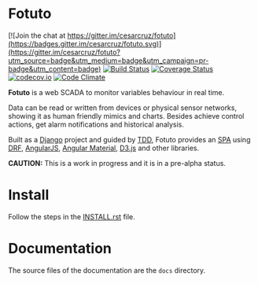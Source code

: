 # Fotuto

[![Join the chat at https://gitter.im/cesarcruz/fotuto](https://badges.gitter.im/cesarcruz/fotuto.svg)](https://gitter.im/cesarcruz/fotuto?utm_source=badge&utm_medium=badge&utm_campaign=pr-badge&utm_content=badge)
[![Build Status](https://travis-ci.org/cesarcruz/fotuto.svg?branch=master)](https://travis-ci.org/cesarcruz/fotuto)
[![Coverage Status](https://coveralls.io/repos/github/cesarcruz/fotuto/badge.svg?branch=master)](https://coveralls.io/github/cesarcruz/fotuto?branch=master)
[![codecov.io](https://codecov.io/github/cesarcruz/fotuto/coverage.svg?branch=master)](https://codecov.io/github/cesarcruz/fotuto?branch=master)
[![Code Climate](https://codeclimate.com/github/cesarcruz/fotuto/badges/gpa.svg)](https://codeclimate.com/github/cesarcruz/fotuto)

**Fotuto** is a web SCADA to monitor variables behaviour in real time.

Data can be read or written from devices or physical sensor networks, showing it as human friendly mimics and charts. Besides achieve control actions, get alarm notifications and historical analysis.

Built as a [Django](https://www.djangoproject.com/) project and guided by [TDD](https://en.wikipedia.org/wiki/Test-driven_development), Fotuto provides an [SPA](https://en.wikipedia.org/wiki/Single-page_application) using [DRF](http://www.django-rest-framework.org), [AngularJS](https://angularjs.org/), [Angular Material](https://material.angularjs.org), [D3.js](http://www.d3js.org/) and other libraries.

**CAUTION:** This is a work in progress and it is in a pre-alpha status.

# Install

Follow the steps in the [INSTALL.rst](https://github.com/cesarcruz/fotuto/blob/master/INSTALL.rst) file.

# Documentation

The source files of the documentation are the `docs` directory.
